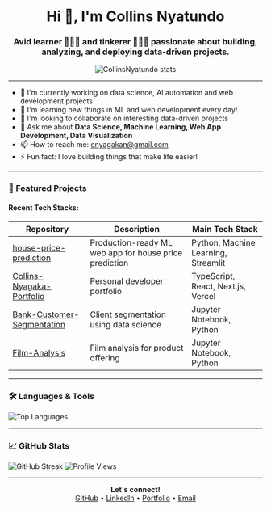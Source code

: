 <h1 align="center">Hi 👋, I'm Collins Nyatundo</h1>
<h3 align="center">Avid learner 🧑🏾‍💻 and tinkerer 👷🏾‍♂️ passionate about building, analyzing, and deploying data-driven projects.</h3>

<p align="center">
  <img src="https://github-readme-stats.vercel.app/api?username=CollinsNyatundo&show_icons=true&theme=radical" alt="CollinsNyatundo stats" />
</p>

---

- 🔭 I'm currently working on data science, AI automation and web development projects
- 🌱 I'm learning new things in ML and web development every day!
- 👯 I'm looking to collaborate on interesting data-driven projects
- 💬 Ask me about **Data Science, Machine Learning, Web App Development, Data Visualization**
- 📫 How to reach me: cnyagakan@gmail.com
- ⚡ Fun fact: I love building things that make life easier!

---

### 🚀 Featured Projects

#### Recent Tech Stacks:
| Repository | Description | Main Tech Stack |
|------------|-------------|-----------------|
| [house-price-prediction](https://github.com/CollinsNyatundo/house-price-prediction) | Production-ready ML web app for house price prediction | Python, Machine Learning, Streamlit |
| [Collins-Nyagaka-Portfolio](https://github.com/CollinsNyatundo/Collins-Nyagaka-Portfolio) | Personal developer portfolio | TypeScript, React, Next.js, Vercel |
| [Bank-Customer-Segmentation](https://github.com/CollinsNyatundo/Bank-Customer-Segmentation-and-Personalization) | Client segmentation using data science | Jupyter Notebook, Python |
| [Film-Analysis](https://github.com/CollinsNyatundo/Film-Analysis) | Film analysis for product offering | Jupyter Notebook, Python |

---

### 🛠️ Languages & Tools

![Top Languages](https://github-readme-stats.vercel.app/api/top-langs/?username=CollinsNyatundo&layout=compact&theme=radical)

---

### 📈 GitHub Stats

![GitHub Streak](https://github-readme-streak-stats.herokuapp.com/?user=CollinsNyatundo&theme=radical)
![Profile Views](https://komarev.com/ghpvc/?username=CollinsNyatundo&color=blueviolet)

---

<p align="center">
  <b>Let's connect!</b><br/>
  <a href="https://github.com/CollinsNyatundo">GitHub</a> •
  <a href="https://linkedin.com/in/collinsnyagaka001">LinkedIn</a> •
  <a href="https://collins-nyagaka-portfolio.vercel.app/">Portfolio</a> •
  <a href="mailto:cnyagakan@gmail.com">Email</a>
</p>
